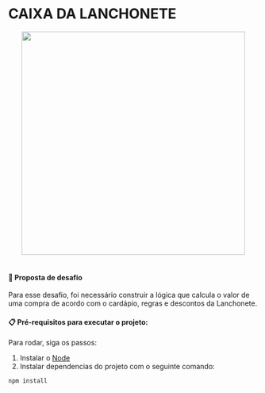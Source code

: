 # CAIXA DA LANCHONETE

<div align="center">
<img src="https://github.com/Lizaliz0/Lizaliz0/assets/138259133/6df4e6f1-65c2-48c8-be6c-f225609b72ba" width="450px"  />
</div>
<br/>

#### 🚀 Proposta de desafio
Para esse desafio, foi necessário construir a lógica que calcula o valor de uma compra de acordo com o cardápio, regras e descontos da Lanchonete.

#### 📋 Pré-requisitos para executar o projeto:

Para rodar, siga os passos:

1. Instalar o [Node](https://nodejs.org/en/)
2. Instalar dependencias do projeto com o seguinte comando:
```bash
npm install
```




